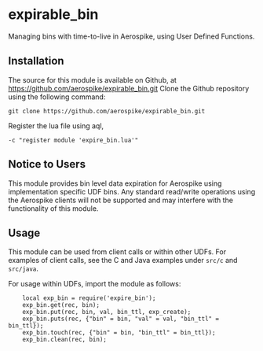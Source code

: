 expirable_bin
=============

Managing bins with time-to-live in Aerospike, using User Defined Functions.

## Installation

The source for this module is available on Github, at https://github.com/aerospike/expirable_bin.git
Clone the Github repository using the following command:
```
git clone https://github.com/aerospike/expirable_bin.git
```

Register the lua file using aql,
```aql
-c "register module 'expire_bin.lua'"
```

## Notice to Users
This module provides bin level data expiration for Aerospike using implementation
specific UDF bins. Any standard read/write operations using the Aerospike clients
will not be supported and may interfere with the functionality of this module.

## Usage
This module can be used from client calls or within other UDFs. For examples of client
calls, see the C and Java examples under ```src/c``` and ```src/java```.

For usage within UDFs, import the module as follows:
```
	local exp_bin = require('expire_bin');
	exp_bin.get(rec, bin);
	exp_bin.put(rec, bin, val, bin_ttl, exp_create);
	exp_bin.puts(rec, {"bin" = bin, "val" = val, "bin_ttl" = bin_ttl});
	exp_bin.touch(rec, {"bin" = bin, "bin_ttl" = bin_ttl});
	exp_bin.clean(rec, bin);
```


